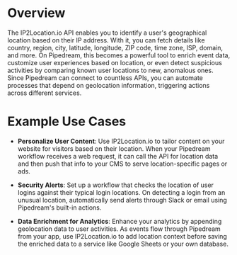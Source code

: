 # Overview

The IP2Location.io API enables you to identify a user's geographical location based on their IP address. With it, you can fetch details like country, region, city, latitude, longitude, ZIP code, time zone, ISP, domain, and more. On Pipedream, this becomes a powerful tool to enrich event data, customize user experiences based on location, or even detect suspicious activities by comparing known user locations to new, anomalous ones. Since Pipedream can connect to countless APIs, you can automate processes that depend on geolocation information, triggering actions across different services.

# Example Use Cases

- **Personalize User Content**: Use IP2Location.io to tailor content on your website for visitors based on their location. When your Pipedream workflow receives a web request, it can call the API for location data and then push that info to your CMS to serve location-specific pages or ads.

- **Security Alerts**: Set up a workflow that checks the location of user logins against their typical login locations. On detecting a login from an unusual location, automatically send alerts through Slack or email using Pipedream's built-in actions.

- **Data Enrichment for Analytics**: Enhance your analytics by appending geolocation data to user activities. As events flow through Pipedream from your app, use IP2Location.io to add location context before saving the enriched data to a service like Google Sheets or your own database.
